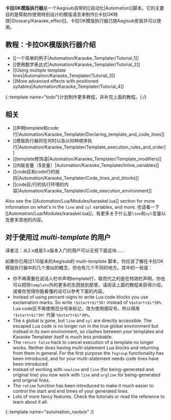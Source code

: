 **卡拉OK模版执行器**是一个Aegisub自带的[[自动化|Automation]]脚本。它的主要目的是帮助你使用特别设计的模版语言来制作[[卡拉OK特效|Glossary/Karaoke_effect]]。卡拉OK模版执行器已随Aegisub安装并可以使用。

## 教程：卡拉OK模版执行器介绍  ##
* [[一个简单的例子|Automation/Karaoke_Templater/Tutorial_1]]
* [[使用数学表达式|Automation/Karaoke_Templater/Tutorial_2]]
* [[Using multiple template lines|Automation/Karaoke_Templater/Tutorial_3]]
* [[More advanced effects with positioned syllables|Automation/Karaoke_Templater/Tutorial_4]]

{::template name="todo"}计划制作更多教程，并补完上面的教程。{:/}

## 相关  ##
* [[声明template和code行|Automation/Karaoke_Templater/Declaring_template_and_code_lines]]
* [[模版执行器将在何时以及以何种顺序执行|Automation/Karaoke_Templater/Template_execution_rules_and_order]]
* [[template修饰语|Automation/Karaoke_Templater/Template_modifiers]]
* [[内联变量（$变量）|Automation/Karaoke_Templater/Inline_variables]]
* [[code区和code行的规则|Automation/Karaoke_Templater/Code_lines_and_blocks]]
* [[code区/行的执行环境的内容|Automation/Karaoke_Templater/Code_execution_environment]]

Also see the [[Automation/Lua/Modules/karaskel.lua]] section for more
information on what's in the `line` and `syl` variables, and more.
也请看一下[[Automation/Lua/Modules/karaskel.lua]]，有更多关于什么是`line`和`syl`变量以及更多其他的内容。

## 对于使用过 _multi-template_ 的用户 ##
译者注：从2.x或是3.x版本入门的用户可以无视下面这块……

如果你已用过1.10版本的Aegisub的 _multi-template_ 脚本，你应该了解在卡拉OK模版执行器中的几个类似的概念，但也有几个不同的地方。其中的一些是：

* 你不再需要在说话人栏中声明template行，取而代之的是在特效栏声明。你也可以把除`template`外的更多的东西放到那里。请阅读上面的教程来获得介绍，或者你觉得你能看懂的话可以参考下面的内容。
* Instead of using percent-signs to write Lua code blocks you use exclamation
  marks. So write `!$start+$i*30!` instead of `%$start+$i*30%`.
  Lua code区不再使用百分号来标记，改为使用感叹号。所以得用 `!$start+$i*30!` 代替 `%$start+$i*30%`。
* The `A` global is gone, but `line` and `syl` are directly accessible. The
  escaped Lua code is no longer run in the true global environment but instead
  in its own environment, so clashes between your templates and Karaoke
  Templater itself is much less probable.
* The `return false` hack to cancel execution of a template no longer works.
  Neither does having multi-statement Lua blocks and returning from them in
  general. For the first purpose the `fxgroup` functionality has been
  introduced, and for your multi-statement needs code lines have been
  introduced.
* Instead of working with `newline` and `line` (for being-generated and
  original line) you now work with `line` and `orgline` for being-generated and
  original lines.
* The `retime` function has been introduced to make it much easier to control
  the start and end times of your generated lines.
* Lots of more fancy features. Check the tutorials or read the reference to
  learn about it all.

{::template name="automation_navbox" /}
